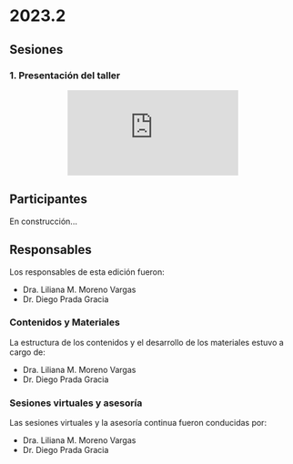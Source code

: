 # 2023.2

## Sesiones

### 1. Presentación del taller

<div align="center">
<iframe class="video-container" id="player" type="text/html"
src="https://www.youtube.com/embed/jKe-mHY-3A4?enablejsapi=1&origin=https://www.uibcdf.org"
frameborder="0">
</iframe>
</div>

## Participantes
En construcción...

## Responsables

Los responsables de esta edición fueron:
- Dra. Liliana M. Moreno Vargas
- Dr. Diego Prada Gracia

### Contenidos y Materiales

La estructura de los contenidos y el desarrollo de los materiales estuvo a cargo de:
- Dra. Liliana M. Moreno Vargas
- Dr. Diego Prada Gracia

### Sesiones virtuales y asesoría

Las sesiones virtuales y la asesoría continua fueron conducidas por:
- Dra. Liliana M. Moreno Vargas
- Dr. Diego Prada Gracia

